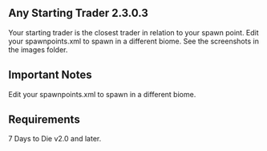 ## Any Starting Trader 2.3.0.3

Your starting trader is the closest trader in relation to your spawn point. Edit your spawnpoints.xml to spawn in a different biome. See the screenshots in the images folder.

## Important Notes 

Edit your spawnpoints.xml to spawn in a different biome.

## Requirements
7 Days to Die v2.0 and later.
